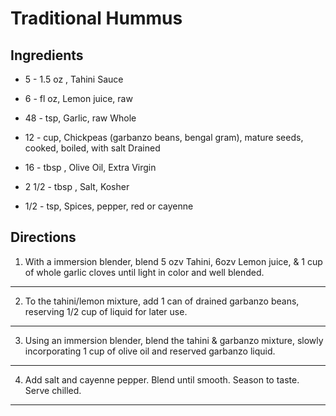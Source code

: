 # Traditional Hummus

## Ingredients

- 5 - 1.5 oz , Tahini Sauce

- 6 - fl oz, Lemon juice, raw

- 48 - tsp, Garlic, raw Whole

- 12 - cup, Chickpeas (garbanzo beans, bengal gram), mature seeds, cooked, boiled, with salt Drained

- 16 - tbsp , Olive Oil, Extra Virgin

- 2 1/2 - tbsp , Salt, Kosher

- 1/2 - tsp, Spices, pepper, red or cayenne

## Directions

1. With a immersion blender, blend 5 ozv Tahini, 6ozv Lemon juice, & 1 cup of whole garlic cloves until light in color and well blended.
---
2. To the tahini/lemon mixture, add 1 can of drained garbanzo beans, reserving 1/2 cup of liquid for later use.
---
3. Using an immersion blender, blend the tahini & garbanzo mixture, slowly incorporating 1 cup of olive oil and reserved garbanzo liquid.
---
4. Add salt and cayenne pepper. Blend until smooth. Season to taste. Serve chilled.
---
